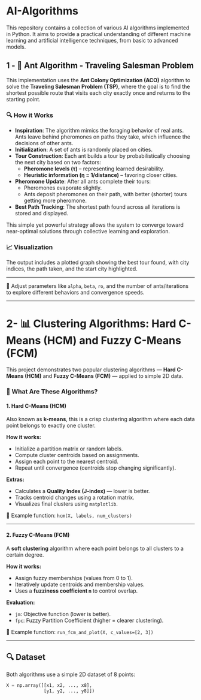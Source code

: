 # AI-Algorithms
This repository contains a collection of various AI algorithms implemented in Python. It aims to provide a practical understanding of different machine learning and artificial intelligence techniques, from basic to advanced models.

## 1 - 🐜 Ant Algorithm - Traveling Salesman Problem

This implementation uses the **Ant Colony Optimization (ACO)** algorithm to solve the **Traveling Salesman Problem (TSP)**, where the goal is to find the shortest possible route that visits each city exactly once and returns to the starting point.

### 🔍 How it Works

- **Inspiration**: The algorithm mimics the foraging behavior of real ants. Ants leave behind pheromones on paths they take, which influence the decisions of other ants.
- **Initialization**: A set of ants is randomly placed on cities.
- **Tour Construction**: Each ant builds a tour by probabilistically choosing the next city based on two factors:
  - **Pheromone levels (τ)** – representing learned desirability.
  - **Heuristic information (η = 1/distance)** – favoring closer cities.
- **Pheromone Update**: After all ants complete their tours:
  - Pheromones evaporate slightly.
  - Ants deposit pheromones on their path, with better (shorter) tours getting more pheromone.
- **Best Path Tracking**: The shortest path found across all iterations is stored and displayed.

This simple yet powerful strategy allows the system to converge toward near-optimal solutions through collective learning and exploration.

### 📈 Visualization

The output includes a plotted graph showing the best tour found, with city indices, the path taken, and the start city highlighted.

---

🔧 Adjust parameters like `alpha`, `beta`, `ro`, and the number of ants/iterations to explore different behaviors and convergence speeds.

---

# 2- 📊 Clustering Algorithms: Hard C-Means (HCM) and Fuzzy C-Means (FCM)

This project demonstrates two popular clustering algorithms — **Hard C-Means (HCM)** and **Fuzzy C-Means (FCM)** — applied to simple 2D data.

### 🧠 What Are These Algorithms?

#### 1. Hard C-Means (HCM)

Also known as **k-means**, this is a crisp clustering algorithm where each data point belongs to exactly one cluster.

**How it works:**

- Initialize a partition matrix or random labels.
- Compute cluster centroids based on assignments.
- Assign each point to the nearest centroid.
- Repeat until convergence (centroids stop changing significantly).

**Extras:**

- Calculates a **Quality Index (J-index)** — lower is better.
- Tracks centroid changes using a rotation matrix.
- Visualizes final clusters using `matplotlib`.

🔁 Example function: `hcm(X, labels, num_clusters)`

---

#### 2. Fuzzy C-Means (FCM)

A **soft clustering** algorithm where each point belongs to all clusters to a certain degree.

**How it works:**

- Assign fuzzy memberships (values from 0 to 1).
- Iteratively update centroids and membership values.
- Uses a **fuzziness coefficient `m`** to control overlap.

**Evaluation:**

- `jm`: Objective function (lower is better).
- `fpc`: Fuzzy Partition Coefficient (higher = clearer clustering).

🔁 Example function: `run_fcm_and_plot(X, c_values=[2, 3])`

---

## 🔍 Dataset

Both algorithms use a simple 2D dataset of 8 points:

```python
X = np.array([[x1, x2, ..., x8],
              [y1, y2, ..., y8]])

